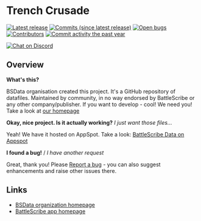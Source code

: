 Trench Crusade
==================

[![Latest release](https://img.shields.io/github/release/BSData/trench-crusade.svg?style=flat-square)](https://github.com/BSData/trench-crusade/releases/latest)
[![Commits (since latest release)](https://img.shields.io/github/commits-since/BSData/trench-crusade/latest.svg?style=flat-square)](https://github.com/BSData/trench-crusade/releases)
[![Open bugs](https://img.shields.io/github/issues/BSData/trench-crusade/bug.svg?style=flat-square&label=bugs)](https://github.com/BSData/trench-crusade/issues?q=is%3Aissue+is%3Aopen+label%3Abug)
[![Contributors](https://img.shields.io/github/contributors/BSData/trench-crusade.svg?style=flat-square)](https://github.com/BSData/trench-crusade/graphs/contributors)
[![Commit activity the past year](https://img.shields.io/github/commit-activity/y/BSData/trench-crusade.svg?style=flat-square)](https://github.com/BSData/trench-crusade/pulse/monthly)

[![Chat on Discord](https://img.shields.io/discord/558412685981777922.svg?logo=discord&style=popout-square)](https://www.bsdata.net/discord)

## Overview ##

__What's this?__

BSData organisation created this project. It's a GitHub repository of datafiles.
Maintained by community, in no way endorsed by BattleScribe or any other company/publisher. If you want
to develop - cool! We need you! Take a look at [our homepage][BSData.net]

__Okay, nice project. Is it actually working?__ _I just want those files..._

Yeah! We have it hosted on AppSpot. Take a look: [BattleScribe Data on Appspot](http://battlescribedata.appspot.com/#/repo/trench-crusade)

__I found a bug!__ / *I have another request*

Great, thank you! Please [Report a bug][bug report] - you can also suggest enhancements and raise other issues there.

## Links ##

* [BSData organization homepage][BSData.net]
* [BattleScribe app homepage](https://www.battlescribe.net/)

[BSData.net]: https://www.bsdata.net/
[bug report]: https://github.com/BSData/trench-crusade/issues/new/choose
